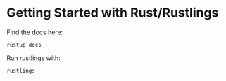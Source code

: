 # Getting Started with Rust/Rustlings

Find the docs here: 
```
rustup docs
```
Run rustlings with:
``` 
rustlings
```

